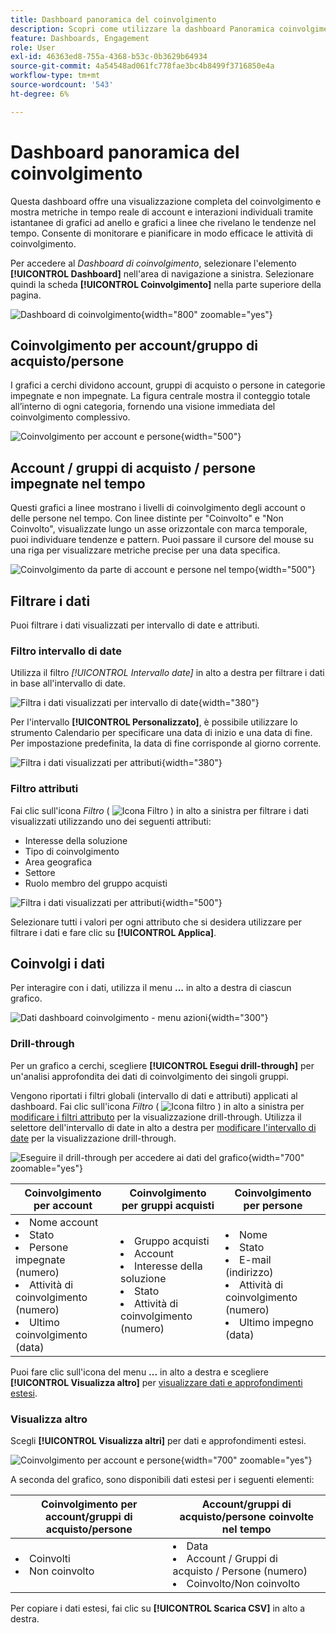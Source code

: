 ```yaml
---
title: Dashboard panoramica del coinvolgimento
description: Scopri come utilizzare la dashboard Panoramica coinvolgimento per monitorare le attività di coinvolgimento.
feature: Dashboards, Engagement
role: User
exl-id: 46363ed8-755a-4368-b53c-0b3629b64934
source-git-commit: 4a54548ad061fc778fae3bc4b8499f3716850e4a
workflow-type: tm+mt
source-wordcount: '543'
ht-degree: 6%

---
```


# Dashboard panoramica del coinvolgimento

Questa dashboard offre una visualizzazione completa del coinvolgimento e mostra metriche in tempo reale di account e interazioni individuali tramite istantanee di grafici ad anello e grafici a linee che rivelano le tendenze nel tempo. Consente di monitorare e pianificare in modo efficace le attività di coinvolgimento.

Per accedere al _Dashboard di coinvolgimento_, selezionare l&#39;elemento **[!UICONTROL Dashboard]** nell&#39;area di navigazione a sinistra. Selezionare quindi la scheda **[!UICONTROL Coinvolgimento]** nella parte superiore della pagina.

<!-- To generate a shareable PDF of your current view, click **[!UICONTROL Export]** at the top-right corner of the page. To engage with the data, use the action menu in the top-right corner. -->

![Dashboard di coinvolgimento](./assets/engagement-dashboard.png){width="800" zoomable="yes"}

## Coinvolgimento per account/gruppo di acquisto/persone

I grafici a cerchi dividono account, gruppi di acquisto o persone in categorie impegnate e non impegnate. La figura centrale mostra il conteggio totale all’interno di ogni categoria, fornendo una visione immediata del coinvolgimento complessivo.

![Coinvolgimento per account e persone](assets/engagement-accounts.png){width="500"}

## Account / gruppi di acquisto / persone impegnate nel tempo

Questi grafici a linee mostrano i livelli di coinvolgimento degli account o delle persone nel tempo. Con linee distinte per &quot;Coinvolto&quot; e &quot;Non Coinvolto&quot;, visualizzate lungo un asse orizzontale con marca temporale, puoi individuare tendenze e pattern. Puoi passare il cursore del mouse su una riga per visualizzare metriche precise per una data specifica.

![Coinvolgimento da parte di account e persone nel tempo](assets/engagement-accounts-over-time.png){width="500"}

## Filtrare i dati

Puoi filtrare i dati visualizzati per intervallo di date e attributi.

### Filtro intervallo di date

Utilizza il filtro _[!UICONTROL Intervallo date]_ in alto a destra per filtrare i dati in base all&#39;intervallo di date.

![Filtra i dati visualizzati per intervallo di date](./assets/engagement-date-filter.png){width="380"}

Per l&#39;intervallo **[!UICONTROL Personalizzato]**, è possibile utilizzare lo strumento Calendario per specificare una data di inizio e una data di fine. Per impostazione predefinita, la data di fine corrisponde al giorno corrente.

![Filtra i dati visualizzati per attributi](./assets/engagement-date-filter-custom.png){width="380"}

### Filtro attributi

Fai clic sull&#39;icona _Filtro_ ( ![Icona Filtro](../assets/do-not-localize/icon-filter.svg) ) in alto a sinistra per filtrare i dati visualizzati utilizzando uno dei seguenti attributi:

* Interesse della soluzione
* Tipo di coinvolgimento
* Area geografica
* Settore
* Ruolo membro del gruppo acquisti

![Filtra i dati visualizzati per attributi](./assets/engagement-dashboard-filters.png){width="500"}

Selezionare tutti i valori per ogni attributo che si desidera utilizzare per filtrare i dati e fare clic su **[!UICONTROL Applica]**.

## Coinvolgi i dati

Per interagire con i dati, utilizza il menu **...** in alto a destra di ciascun grafico.

![Dati dashboard coinvolgimento - menu azioni](assets/engagement-action-menu.png){width="300"}

### Drill-through

Per un grafico a cerchi, scegliere **[!UICONTROL Esegui drill-through]** per un&#39;analisi approfondita dei dati di coinvolgimento dei singoli gruppi.

Vengono riportati i filtri globali (intervallo di dati e attributi) applicati al dashboard. Fai clic sull&#39;icona _Filtro_ ( ![Icona filtro](../assets/do-not-localize/icon-filter.svg) ) in alto a sinistra per [modificare i filtri attributo](#filter-the-data) per la visualizzazione drill-through. Utilizza il selettore dell&#39;intervallo di date in alto a destra per [modificare l&#39;intervallo di date](#date-range-filter) per la visualizzazione drill-through.

![Eseguire il drill-through per accedere ai dati del grafico](./assets/engagement-buying-groups-drill-through.png){width="700" zoomable="yes"}

| Coinvolgimento per account | Coinvolgimento per gruppi acquisti | Coinvolgimento per persone |
| ---------------------- | --------------------------- | -------------------- |
| <li>Nome account <li>Stato <li>Persone impegnate (numero)<li>Attività di coinvolgimento (numero) <li>Ultimo coinvolgimento (data) | <li>Gruppo acquisti <li>Account <li>Interesse della soluzione <li>Stato <li>Attività di coinvolgimento (numero) | <li>Nome <li>Stato <li>E-mail (indirizzo) <li>Attività di coinvolgimento (numero) <li>Ultimo impegno (data) |

Puoi fare clic sull&#39;icona del menu **...** in alto a destra e scegliere **[!UICONTROL Visualizza altro]** per [visualizzare dati e approfondimenti estesi](#view-more).

### Visualizza altro

Scegli **[!UICONTROL Visualizza altri]** per dati e approfondimenti estesi.

![Coinvolgimento per account e persone](./assets/engagement-buying-groups-time-view-more.png){width="700" zoomable="yes"}

A seconda del grafico, sono disponibili dati estesi per i seguenti elementi:

| Coinvolgimento per account/gruppi di acquisto/persone | Account/gruppi di acquisto/persone coinvolte nel tempo |
| ----------------------------------------------- | -------------------------------------------------- | 
| <li>Coinvolti <li>Non coinvolto | <li>Data <li>Account / Gruppi di acquisto / Persone (numero) <li>Coinvolto/Non coinvolto |

Per copiare i dati estesi, fai clic su **[!UICONTROL Scarica CSV]** in alto a destra.
